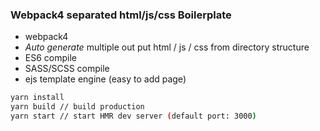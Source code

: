 ### Webpack4 separated html/js/css Boilerplate

 - webpack4
 - *Auto generate* multiple out put html / js / css from directory structure
 - ES6 compile
 - SASS/SCSS compile
 - ejs template engine (easy to add page)

```bash
yarn install
yarn build // build production
yarn start // start HMR dev server (default port: 3000)
```
